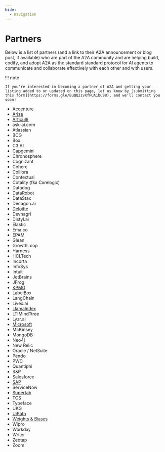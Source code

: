 ```yaml
---
hide:
  - navigation
---
```


# Partners

Below is a list of partners (and a link to their A2A announcement or blog post,
if available) who are part of the A2A community and are helping build, codify,
and adopt A2A as the standard standard protocol for AI agents to communicate and
collaborate effectively with each other and with users.

!!! note

    If you're interested in becoming a partner of A2A and getting your listing added to or updated on this page, let us know by [submitting this form](https://forms.gle/BuQQ2zvXfFUA1bu98), and we'll contact you soon!

- Accenture
- [Arize](https://arize.com/blog/arize-ai-and-future-of-agent-interoperability-embracing-googles-a2a-protocol/)
- [Articul8](https://www.articul8.ai/news/unleashing-the-next-frontier-of-enterprise-ai-introducing-model-mesh-dock-and-inter-lock-and-our-a2-a-partnership-with-google)
- ask-ai.com
- Atlassian
- BCG
- Box
- C3 AI
- Capgemini
- Chronosphere
- Cognizant
- Cohere
- Collibra
- Contextual
- Cotality (fka Corelogic)
- Datadog
- DataRobot
- DataStax
- Decagon.ai
- [Deloitte](https://www.prnewswire.com/news-releases/deloitte-expands-alliances-with-google-cloud-and-servicenow-to-accelerate-agentic-ai-adoption-in-the-enterprise-302423941.html)
- Devnagri
- Distyl.ai
- Elastic
- Ema.co
- EPAM
- Glean
- GrowthLoop
- Harness
- HCLTech
- Incorta
- InfoSys
- Intuit
- JetBrains
- JFrog
- [KPMG](https://kpmg.com/us/en/media/news/kpmg-google-cloud-alliance-expansion-agentspace-adoption.html)
- LabelBox
- LangChain
- Livex.ai
- [LlamaIndex](https://x.com/llama_index/status/1912949446322852185)
- LTIMindTtree
- Lyzr.ai
- [Microsoft](https://www.microsoft.com/en-us/microsoft-cloud/blog/2025/05/07/empowering-multi-agent-apps-with-the-open-agent2agent-a2a-protocol/)
- McKinsey
- MongoDB
- Neo4j
- New Relic
- Oracle / NetSuite
- Pendo
- PWC
- Quantiphi
- S\&P
- Salesforce
- [SAP](https://news.sap.com/2025/04/sap-google-cloud-enterprise-ai-open-agent-collaboration-model-choice-multimodal-intelligence/)
- ServiceNow
- [Supertab](https://www.supertab.co/post/supertab-connect-partners-with-google-cloud-to-enable-ai-agents)
- TCS
- Typeface
- UKG
- [UiPath](https://www.uipath.com/newsroom/uipath-launches-first-enterprise-grade-platform-for-agentic-automation)
- [Weights & Biases](https://wandb.ai/wandb_fc/product-announcements-fc/reports/Powering-Agent-Collaboration-Weights-Biases-Partners-with-Google-Cloud-on-Agent2Agent-Interoperability-Protocol---VmlldzoxMjE3NDg3OA)
- Wipro
- Workday
- Writer
- Zeotap
- Zoom
